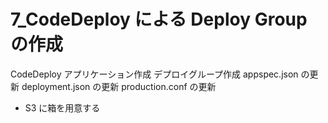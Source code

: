 # 7_CodeDeploy による Deploy Group の作成

CodeDeploy アプリケーション作成
デプロイグループ作成
appspec.json の更新
deployment.json の更新
production.conf の更新

- S3 に箱を用意する
